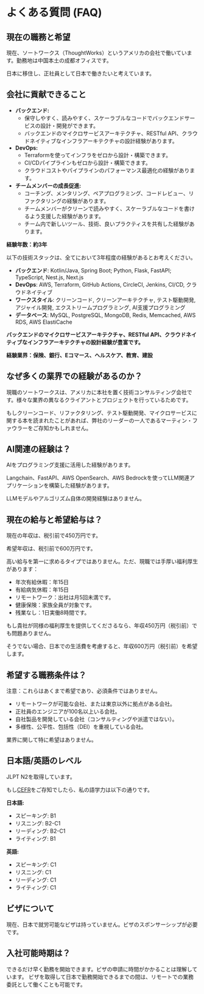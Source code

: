 # よくある質問 (FAQ)

## 現在の職務と希望

現在、ソートワークス（ThoughtWorks）というアメリカの会社で働いています。勤務地は中国本土の成都オフィスです。

日本に移住し、正社員として日本で働きたいと考えています。

## 会社に貢献できること

-   **バックエンド:**
    -   保守しやすく、読みやすく、スケーラブルなコードでバックエンドサービスの設計・開発ができます。
    -   バックエンドのマイクロサービスアーキテクチャ、RESTful API、クラウドネイティブなインフラアーキテクチャの設計経験があります。
-   **DevOps:**
    -   Terraformを使ってインフラをゼロから設計・構築できます。
    -   CI/CDパイプラインもゼロから設計・構築できます。
    -   クラウドコストやパイプラインのパフォーマンス最適化の経験があります。
-   **チームメンバーの成長促進:**
    -   コーチング、メンタリング、ペアプログラミング、コードレビュー、リファクタリングの経験があります。
    -   チームメンバーがクリーンで読みやすく、スケーラブルなコードを書けるよう支援した経験があります。
    -   チーム内で新しいツール、技術、良いプラクティスを共有した経験があります。

**経験年数：約3年**

以下の技術スタックは、全てにおいて3年程度の経験があるとお考えください。

-   **バックエンド**: Kotlin/Java, Spring Boot; Python, Flask, FastAPI; TypeScript, Nest.js, Next.js
-   **DevOps**: AWS, Terraform, GitHub Actions, CircleCI, Jenkins, CI/CD, クラウドネイティブ
-   **ワークスタイル**: クリーンコード, クリーンアーキテクチャ, テスト駆動開発, アジャイル開発, エクストリームプログラミング, AI支援プログラミング
-   **データベース**: MySQL, PostgreSQL, MongoDB, Redis, Memcached, AWS RDS, AWS ElastiCache

**バックエンドのマイクロサービスアーキテクチャ、RESTful API、クラウドネイティブなインフラアーキテクチャの設計経験が豊富です。**

**経験業界：保険、銀行、Eコマース、ヘルスケア、教育、建設**

## なぜ多くの業界での経験があるのか？

現職のソートワークスは、アメリカに本社を置く技術コンサルティング会社です。様々な業界の異なるクライアントとプロジェクトを行っているためです。

もしクリーンコード、リファクタリング、テスト駆動開発、マイクロサービスに関する本を読まれたことがあれば、弊社のリーダーの一人であるマーティン・ファウラーをご存知かもしれません。

## AI関連の経験は？

AIをプログラミング支援に活用した経験があります。

Langchain、FastAPI、AWS OpenSearch、AWS Bedrockを使ってLLM関連アプリケーションを構築した経験があります。

LLMモデルやアルゴリズム自体の開発経験はありません。

## 現在の給与と希望給与は？

現在の年収は、税引前で450万円です。

希望年収は、税引前で600万円です。

高い給与を第一に求めるタイプではありません。ただ、現職では手厚い福利厚生があります：

-   年次有給休暇：年15日
-   有給病気休暇：年15日
-   リモートワーク：出社は月5回未満です。
-   健康保険：家族全員が対象です。
-   残業なし：1日実働8時間です。

もし貴社が同様の福利厚生を提供してくださるなら、年収450万円（税引前）でも問題ありません。

そうでない場合、日本での生活費を考慮すると、年収600万円（税引前）を希望します。

## 希望する職務条件は？

注意：これらはあくまで希望であり、必須条件ではありません。

-   リモートワークが可能な会社、または東京以外に拠点がある会社。
-   正社員のエンジニアが100名以上いる会社。
-   自社製品を開発している会社（コンサルティングや派遣ではない）。
-   多様性、公平性、包括性（DEI）を重視している会社。

業界に関して特に希望はありません。

## 日本語/英語のレベル

JLPT N2を取得しています。

もし[CEFR](https://www.mext.go.jp/b_menu/shingi/chousa/koutou/091/gijiroku/__icsFiles/afieldfile/2018/07/27/1407616_003.pdf)をご存知でしたら、私の語学力は以下の通りです。

**日本語:**
-   スピーキング: B1
-   リスニング: B2-C1
-   リーディング: B2-C1
-   ライティング: B1

**英語:**
-   スピーキング: C1
-   リスニング: C1
-   リーディング: C1
-   ライティング: C1

## ビザについて

現在、日本で就労可能なビザは持っていません。ビザのスポンサーシップが必要です。

## 入社可能時期は？

できるだけ早く勤務を開始できます。ビザの申請に時間がかかることは理解しています。
ビザを取得して日本で勤務開始できるまでの間は、リモートでの業務委託として働くことも可能です。